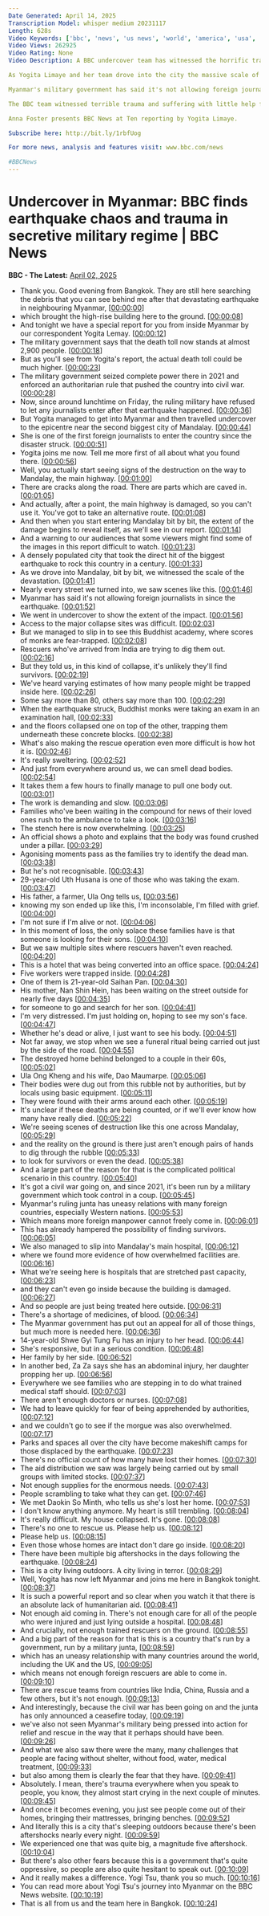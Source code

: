 ```yaml
---
Date Generated: April 14, 2025
Transcription Model: whisper medium 20231117
Length: 628s
Video Keywords: ['bbc', 'news', 'us news', 'world', 'america', 'usa', 'secret', 'undercover', 'Quake', 'earthquake', 'tremor', 'dead', 'killed', 'injured', 'buried', 'alive', 'rubble', 'epicentre', 'richter', 'survivor', 'victims', 'children', 'women', 'baby', 'babies', 'Myanmar', 'missing', 'fear', 'risk', 'threat', 'danger', 'regime', 'military', 'appeal', 'aid', 'dig', 'hands', 'magnitude', 'tourists', 'British', 'US', 'French', 'German', 'Italian', 'Chinese', 'Thai', 'Burmese', 'Burma', 'Mandalay', 'monks', 'army', 'workers', 'skyscraper', 'collapse', 'rescue', 'teams', 'search', 'warning', 'horror', 'American', 'travel', 'tourist', 'flights', 'junta', 'trapped', 'help', 'breaking', 'india', 'Yogita', 'Limaye']
Video Views: 262925
Video Rating: None
Video Description: A BBC undercover team has witnessed the horrific trauma left by Myanmar’s earthquake after entering the country and reaching the city of Mandalay which was hit hardest by the disaster.

As Yogita Limaye and her team drove into the city the massive scale of the destruction revealed itself bit by bit. In almost every street they found buildings had completely collapsed, reduced to piles of rubble.  At the main city hospital patients are being treated outdoors.

Myanmar's military government has said it's not allowing foreign journalists into the country after the quake, so the BBC team went in without permission.  They had to operate carefully because the country has many  informers and secret police who spy on their own people on behalf of the ruling military regime.

The BBC team witnessed terrible trauma and suffering with little help for people facing the massive disaster.

Anna Foster presents BBC News at Ten reporting by Yogita Limaye.

Subscribe here: http://bit.ly/1rbfUog

For more news, analysis and features visit: www.bbc.com/news 

#BBCNews
---
```


# Undercover in Myanmar: BBC finds earthquake chaos and trauma in secretive military regime | BBC News
**BBC - The Latest:** [April 02, 2025](https://www.youtube.com/watch?v=_D-gXtQD_BY)
*  Thank you. Good evening from Bangkok. They are still here searching the debris that you can see behind me after that devastating earthquake in neighbouring Myanmar, [[00:00:00](https://www.youtube.com/watch?v=_D-gXtQD_BY&t=0.0s)]
*  which brought the high-rise building here to the ground. [[00:00:08](https://www.youtube.com/watch?v=_D-gXtQD_BY&t=8.6s)]
*  And tonight we have a special report for you from inside Myanmar by our correspondent Yogita Lemay. [[00:00:12](https://www.youtube.com/watch?v=_D-gXtQD_BY&t=12.0s)]
*  The military government says that the death toll now stands at almost 2,900 people. [[00:00:18](https://www.youtube.com/watch?v=_D-gXtQD_BY&t=18.2s)]
*  But as you'll see from Yogita's report, the actual death toll could be much higher. [[00:00:23](https://www.youtube.com/watch?v=_D-gXtQD_BY&t=23.400000000000002s)]
*  The military government seized complete power there in 2021 and enforced an authoritarian rule that pushed the country into civil war. [[00:00:28](https://www.youtube.com/watch?v=_D-gXtQD_BY&t=28.6s)]
*  Now, since around lunchtime on Friday, the ruling military have refused to let any journalists enter after that earthquake happened. [[00:00:36](https://www.youtube.com/watch?v=_D-gXtQD_BY&t=36.8s)]
*  But Yogita managed to get into Myanmar and then travelled undercover to the epicentre near the second biggest city of Mandalay. [[00:00:44](https://www.youtube.com/watch?v=_D-gXtQD_BY&t=44.6s)]
*  She is one of the first foreign journalists to enter the country since the disaster struck. [[00:00:51](https://www.youtube.com/watch?v=_D-gXtQD_BY&t=51.6s)]
*  Yogita joins me now. Tell me more first of all about what you found there. [[00:00:56](https://www.youtube.com/watch?v=_D-gXtQD_BY&t=56.6s)]
*  Well, you actually start seeing signs of the destruction on the way to Mandalay, the main highway. [[00:01:00](https://www.youtube.com/watch?v=_D-gXtQD_BY&t=60.6s)]
*  There are cracks along the road. There are parts which are caved in. [[00:01:05](https://www.youtube.com/watch?v=_D-gXtQD_BY&t=65.4s)]
*  And actually, after a point, the main highway is damaged, so you can't use it. You've got to take an alternative route. [[00:01:08](https://www.youtube.com/watch?v=_D-gXtQD_BY&t=68.6s)]
*  And then when you start entering Mandalay bit by bit, the extent of the damage begins to reveal itself, as we'll see in our report. [[00:01:14](https://www.youtube.com/watch?v=_D-gXtQD_BY&t=74.4s)]
*  And a warning to our audiences that some viewers might find some of the images in this report difficult to watch. [[00:01:23](https://www.youtube.com/watch?v=_D-gXtQD_BY&t=83.6s)]
*  A densely populated city that took the direct hit of the biggest earthquake to rock this country in a century. [[00:01:33](https://www.youtube.com/watch?v=_D-gXtQD_BY&t=93.6s)]
*  As we drove into Mandalay, bit by bit, we witnessed the scale of the devastation. [[00:01:41](https://www.youtube.com/watch?v=_D-gXtQD_BY&t=101.6s)]
*  Nearly every street we turned into, we saw scenes like this. [[00:01:46](https://www.youtube.com/watch?v=_D-gXtQD_BY&t=106.6s)]
*  Myanmar has said it's not allowing foreign journalists in since the earthquake. [[00:01:52](https://www.youtube.com/watch?v=_D-gXtQD_BY&t=112.6s)]
*  We went in undercover to show the extent of the impact. [[00:01:56](https://www.youtube.com/watch?v=_D-gXtQD_BY&t=116.6s)]
*  Access to the major collapse sites was difficult. [[00:02:03](https://www.youtube.com/watch?v=_D-gXtQD_BY&t=123.6s)]
*  But we managed to slip in to see this Buddhist academy, where scores of monks are fear-trapped. [[00:02:08](https://www.youtube.com/watch?v=_D-gXtQD_BY&t=128.6s)]
*  Rescuers who've arrived from India are trying to dig them out. [[00:02:16](https://www.youtube.com/watch?v=_D-gXtQD_BY&t=136.6s)]
*  But they told us, in this kind of collapse, it's unlikely they'll find survivors. [[00:02:19](https://www.youtube.com/watch?v=_D-gXtQD_BY&t=139.6s)]
*  We've heard varying estimates of how many people might be trapped inside here. [[00:02:26](https://www.youtube.com/watch?v=_D-gXtQD_BY&t=146.6s)]
*  Some say more than 80, others say more than 100. [[00:02:29](https://www.youtube.com/watch?v=_D-gXtQD_BY&t=149.6s)]
*  When the earthquake struck, Buddhist monks were taking an exam in an examination hall, [[00:02:33](https://www.youtube.com/watch?v=_D-gXtQD_BY&t=153.6s)]
*  and the floors collapsed one on top of the other, trapping them underneath these concrete blocks. [[00:02:38](https://www.youtube.com/watch?v=_D-gXtQD_BY&t=158.6s)]
*  What's also making the rescue operation even more difficult is how hot it is. [[00:02:46](https://www.youtube.com/watch?v=_D-gXtQD_BY&t=166.6s)]
*  It's really sweltering. [[00:02:52](https://www.youtube.com/watch?v=_D-gXtQD_BY&t=172.6s)]
*  And just from everywhere around us, we can smell dead bodies. [[00:02:54](https://www.youtube.com/watch?v=_D-gXtQD_BY&t=174.6s)]
*  It takes them a few hours to finally manage to pull one body out. [[00:03:01](https://www.youtube.com/watch?v=_D-gXtQD_BY&t=181.6s)]
*  The work is demanding and slow. [[00:03:06](https://www.youtube.com/watch?v=_D-gXtQD_BY&t=186.6s)]
*  Families who've been waiting in the compound for news of their loved ones rush to the ambulance to take a look. [[00:03:16](https://www.youtube.com/watch?v=_D-gXtQD_BY&t=196.6s)]
*  The stench here is now overwhelming. [[00:03:25](https://www.youtube.com/watch?v=_D-gXtQD_BY&t=205.6s)]
*  An official shows a photo and explains that the body was found crushed under a pillar. [[00:03:29](https://www.youtube.com/watch?v=_D-gXtQD_BY&t=209.6s)]
*  Agonising moments pass as the families try to identify the dead man. [[00:03:38](https://www.youtube.com/watch?v=_D-gXtQD_BY&t=218.6s)]
*  But he's not recognisable. [[00:03:43](https://www.youtube.com/watch?v=_D-gXtQD_BY&t=223.6s)]
*  29-year-old Uth Husana is one of those who was taking the exam. [[00:03:47](https://www.youtube.com/watch?v=_D-gXtQD_BY&t=227.6s)]
*  His father, a farmer, Ula Ong tells us, [[00:03:56](https://www.youtube.com/watch?v=_D-gXtQD_BY&t=236.6s)]
*  knowing my son ended up like this, I'm inconsolable, I'm filled with grief. [[00:04:00](https://www.youtube.com/watch?v=_D-gXtQD_BY&t=240.6s)]
*  I'm not sure if I'm alive or not. [[00:04:06](https://www.youtube.com/watch?v=_D-gXtQD_BY&t=246.6s)]
*  In this moment of loss, the only solace these families have is that someone is looking for their sons. [[00:04:10](https://www.youtube.com/watch?v=_D-gXtQD_BY&t=250.6s)]
*  But we saw multiple sites where rescuers haven't even reached. [[00:04:20](https://www.youtube.com/watch?v=_D-gXtQD_BY&t=260.6s)]
*  This is a hotel that was being converted into an office space. [[00:04:24](https://www.youtube.com/watch?v=_D-gXtQD_BY&t=264.6s)]
*  Five workers were trapped inside. [[00:04:28](https://www.youtube.com/watch?v=_D-gXtQD_BY&t=268.6s)]
*  One of them is 21-year-old Saihan Pan. [[00:04:30](https://www.youtube.com/watch?v=_D-gXtQD_BY&t=270.6s)]
*  His mother, Nan Shin Hein, has been waiting on the street outside for nearly five days [[00:04:35](https://www.youtube.com/watch?v=_D-gXtQD_BY&t=275.6s)]
*  for someone to go and search for her son. [[00:04:41](https://www.youtube.com/watch?v=_D-gXtQD_BY&t=281.6s)]
*  I'm very distressed. I'm just holding on, hoping to see my son's face. [[00:04:47](https://www.youtube.com/watch?v=_D-gXtQD_BY&t=287.6s)]
*  Whether he's dead or alive, I just want to see his body. [[00:04:51](https://www.youtube.com/watch?v=_D-gXtQD_BY&t=291.6s)]
*  Not far away, we stop when we see a funeral ritual being carried out just by the side of the road. [[00:04:55](https://www.youtube.com/watch?v=_D-gXtQD_BY&t=295.6s)]
*  The destroyed home behind belonged to a couple in their 60s, [[00:05:02](https://www.youtube.com/watch?v=_D-gXtQD_BY&t=302.6s)]
*  Ula Ong Kheng and his wife, Dao Maumarpe. [[00:05:06](https://www.youtube.com/watch?v=_D-gXtQD_BY&t=306.6s)]
*  Their bodies were dug out from this rubble not by authorities, but by locals using basic equipment. [[00:05:11](https://www.youtube.com/watch?v=_D-gXtQD_BY&t=311.6s)]
*  They were found with their arms around each other. [[00:05:19](https://www.youtube.com/watch?v=_D-gXtQD_BY&t=319.6s)]
*  It's unclear if these deaths are being counted, or if we'll ever know how many have really died. [[00:05:22](https://www.youtube.com/watch?v=_D-gXtQD_BY&t=322.6s)]
*  We're seeing scenes of destruction like this one across Mandalay, [[00:05:29](https://www.youtube.com/watch?v=_D-gXtQD_BY&t=329.6s)]
*  and the reality on the ground is there just aren't enough pairs of hands to dig through the rubble [[00:05:33](https://www.youtube.com/watch?v=_D-gXtQD_BY&t=333.6s)]
*  to look for survivors or even the dead. [[00:05:38](https://www.youtube.com/watch?v=_D-gXtQD_BY&t=338.6s)]
*  And a large part of the reason for that is the complicated political scenario in this country. [[00:05:40](https://www.youtube.com/watch?v=_D-gXtQD_BY&t=340.6s)]
*  It's got a civil war going on, and since 2021, it's been run by a military government which took control in a coup. [[00:05:45](https://www.youtube.com/watch?v=_D-gXtQD_BY&t=345.6s)]
*  Myanmar's ruling junta has uneasy relations with many foreign countries, especially Western nations. [[00:05:53](https://www.youtube.com/watch?v=_D-gXtQD_BY&t=353.6s)]
*  Which means more foreign manpower cannot freely come in. [[00:06:01](https://www.youtube.com/watch?v=_D-gXtQD_BY&t=361.6s)]
*  This has already hampered the possibility of finding survivors. [[00:06:05](https://www.youtube.com/watch?v=_D-gXtQD_BY&t=365.6s)]
*  We also managed to slip into Mandalay's main hospital, [[00:06:12](https://www.youtube.com/watch?v=_D-gXtQD_BY&t=372.6s)]
*  where we found more evidence of how overwhelmed facilities are. [[00:06:16](https://www.youtube.com/watch?v=_D-gXtQD_BY&t=376.6s)]
*  What we're seeing here is hospitals that are stretched past capacity, [[00:06:23](https://www.youtube.com/watch?v=_D-gXtQD_BY&t=383.6s)]
*  and they can't even go inside because the building is damaged. [[00:06:27](https://www.youtube.com/watch?v=_D-gXtQD_BY&t=387.6s)]
*  And so people are just being treated here outside. [[00:06:31](https://www.youtube.com/watch?v=_D-gXtQD_BY&t=391.6s)]
*  There's a shortage of medicines, of blood. [[00:06:34](https://www.youtube.com/watch?v=_D-gXtQD_BY&t=394.6s)]
*  The Myanmar government has put out an appeal for all of those things, but much more is needed here. [[00:06:36](https://www.youtube.com/watch?v=_D-gXtQD_BY&t=396.6s)]
*  14-year-old Shwe Gyi Tung Fu has an injury to her head. [[00:06:44](https://www.youtube.com/watch?v=_D-gXtQD_BY&t=404.6s)]
*  She's responsive, but in a serious condition. [[00:06:48](https://www.youtube.com/watch?v=_D-gXtQD_BY&t=408.6s)]
*  Her family by her side. [[00:06:52](https://www.youtube.com/watch?v=_D-gXtQD_BY&t=412.6s)]
*  In another bed, Za Za says she has an abdominal injury, her daughter propping her up. [[00:06:56](https://www.youtube.com/watch?v=_D-gXtQD_BY&t=416.6s)]
*  Everywhere we see families who are stepping in to do what trained medical staff should. [[00:07:03](https://www.youtube.com/watch?v=_D-gXtQD_BY&t=423.6s)]
*  There aren't enough doctors or nurses. [[00:07:08](https://www.youtube.com/watch?v=_D-gXtQD_BY&t=428.6s)]
*  We had to leave quickly for fear of being apprehended by authorities, [[00:07:12](https://www.youtube.com/watch?v=_D-gXtQD_BY&t=432.6s)]
*  and we couldn't go to see if the morgue was also overwhelmed. [[00:07:17](https://www.youtube.com/watch?v=_D-gXtQD_BY&t=437.6s)]
*  Parks and spaces all over the city have become makeshift camps for those displaced by the earthquake. [[00:07:23](https://www.youtube.com/watch?v=_D-gXtQD_BY&t=443.6s)]
*  There's no official count of how many have lost their homes. [[00:07:30](https://www.youtube.com/watch?v=_D-gXtQD_BY&t=450.6s)]
*  The aid distribution we saw was largely being carried out by small groups with limited stocks. [[00:07:37](https://www.youtube.com/watch?v=_D-gXtQD_BY&t=457.6s)]
*  Not enough supplies for the enormous needs. [[00:07:43](https://www.youtube.com/watch?v=_D-gXtQD_BY&t=463.6s)]
*  People scrambling to take what they can get. [[00:07:46](https://www.youtube.com/watch?v=_D-gXtQD_BY&t=466.6s)]
*  We met Daokin So Minth, who tells us she's lost her home. [[00:07:53](https://www.youtube.com/watch?v=_D-gXtQD_BY&t=473.6s)]
*  I don't know anything anymore. My heart is still trembling. [[00:08:04](https://www.youtube.com/watch?v=_D-gXtQD_BY&t=484.6s)]
*  It's really difficult. My house collapsed. It's gone. [[00:08:08](https://www.youtube.com/watch?v=_D-gXtQD_BY&t=488.6s)]
*  There's no one to rescue us. Please help us. [[00:08:12](https://www.youtube.com/watch?v=_D-gXtQD_BY&t=492.6s)]
*  Please help us. [[00:08:15](https://www.youtube.com/watch?v=_D-gXtQD_BY&t=495.6s)]
*  Even those whose homes are intact don't dare go inside. [[00:08:20](https://www.youtube.com/watch?v=_D-gXtQD_BY&t=500.6s)]
*  There have been multiple big aftershocks in the days following the earthquake. [[00:08:24](https://www.youtube.com/watch?v=_D-gXtQD_BY&t=504.6s)]
*  This is a city living outdoors. A city living in terror. [[00:08:29](https://www.youtube.com/watch?v=_D-gXtQD_BY&t=509.6s)]
*  Well, Yogita has now left Myanmar and joins me here in Bangkok tonight. [[00:08:37](https://www.youtube.com/watch?v=_D-gXtQD_BY&t=517.6s)]
*  It is such a powerful report and so clear when you watch it that there is an absolute lack of humanitarian aid. [[00:08:41](https://www.youtube.com/watch?v=_D-gXtQD_BY&t=521.6s)]
*  Not enough aid coming in. There's not enough care for all of the people who were injured and just lying outside a hospital. [[00:08:48](https://www.youtube.com/watch?v=_D-gXtQD_BY&t=528.6s)]
*  And crucially, not enough trained rescuers on the ground. [[00:08:55](https://www.youtube.com/watch?v=_D-gXtQD_BY&t=535.6s)]
*  And a big part of the reason for that is this is a country that's run by a government, run by a military junta, [[00:08:59](https://www.youtube.com/watch?v=_D-gXtQD_BY&t=539.6s)]
*  which has an uneasy relationship with many countries around the world, including the UK and the US, [[00:09:05](https://www.youtube.com/watch?v=_D-gXtQD_BY&t=545.6s)]
*  which means not enough foreign rescuers are able to come in. [[00:09:10](https://www.youtube.com/watch?v=_D-gXtQD_BY&t=550.6s)]
*  There are rescue teams from countries like India, China, Russia and a few others, but it's not enough. [[00:09:13](https://www.youtube.com/watch?v=_D-gXtQD_BY&t=553.6s)]
*  And interestingly, because the civil war has been going on and the junta has only announced a ceasefire today, [[00:09:19](https://www.youtube.com/watch?v=_D-gXtQD_BY&t=559.6s)]
*  we've also not seen Myanmar's military being pressed into action for relief and rescue in the way that it perhaps should have been. [[00:09:26](https://www.youtube.com/watch?v=_D-gXtQD_BY&t=566.6s)]
*  And what we also saw there were the many, many challenges that people are facing without shelter, without food, water, medical treatment, [[00:09:33](https://www.youtube.com/watch?v=_D-gXtQD_BY&t=573.6s)]
*  but also among them is clearly the fear that they have. [[00:09:41](https://www.youtube.com/watch?v=_D-gXtQD_BY&t=581.6s)]
*  Absolutely. I mean, there's trauma everywhere when you speak to people, you know, they almost start crying in the next couple of minutes. [[00:09:45](https://www.youtube.com/watch?v=_D-gXtQD_BY&t=585.6s)]
*  And once it becomes evening, you just see people come out of their homes, bringing their mattresses, bringing benches. [[00:09:52](https://www.youtube.com/watch?v=_D-gXtQD_BY&t=592.6s)]
*  And literally this is a city that's sleeping outdoors because there's been aftershocks nearly every night. [[00:09:59](https://www.youtube.com/watch?v=_D-gXtQD_BY&t=599.6s)]
*  We experienced one that was quite big, a magnitude five aftershock. [[00:10:04](https://www.youtube.com/watch?v=_D-gXtQD_BY&t=604.6s)]
*  But there's also other fears because this is a government that's quite oppressive, so people are also quite hesitant to speak out. [[00:10:09](https://www.youtube.com/watch?v=_D-gXtQD_BY&t=609.6s)]
*  And it really makes a difference. Yogi Tsu, thank you so much. [[00:10:16](https://www.youtube.com/watch?v=_D-gXtQD_BY&t=616.6s)]
*  You can read more about Yogi Tsu's journey into Myanmar on the BBC News website. [[00:10:19](https://www.youtube.com/watch?v=_D-gXtQD_BY&t=619.6s)]
*  That is all from us and the team here in Bangkok. [[00:10:24](https://www.youtube.com/watch?v=_D-gXtQD_BY&t=624.6s)]
